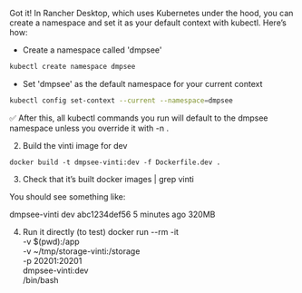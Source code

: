 
Got it! In Rancher Desktop, which uses Kubernetes under the hood, you can create a namespace and set it as your default context with kubectl. Here’s how:

- Create a namespace called 'dmpsee'

```bash
kubectl create namespace dmpsee
```


- Set 'dmpsee' as the default namespace for your current context

```bash
kubectl config set-context --current --namespace=dmpsee
```


✅ After this, all kubectl commands you run will default to the dmpsee namespace unless you override it with -n <namespace>.




2. Build the vinti image for dev

```
docker build -t dmpsee-vinti:dev -f Dockerfile.dev .
```


3. Check that it’s built
docker images | grep vinti


You should see something like:

dmpsee-vinti   dev   abc1234def56   5 minutes ago   320MB

4. Run it directly (to test)
docker run --rm -it \
  -v $(pwd):/app \
  -v ~/tmp/storage-vinti:/storage \
  -p 20201:20201 \
  dmpsee-vinti:dev \
  /bin/bash